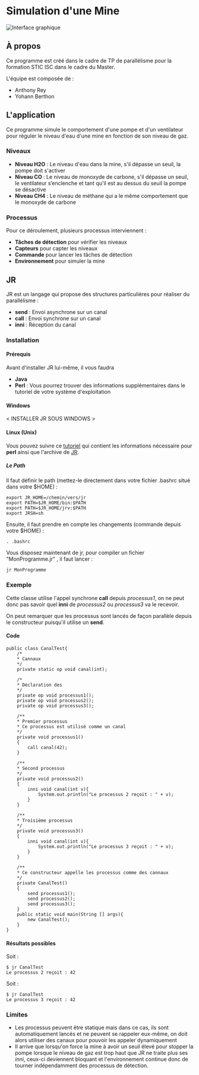 # Simulation d'une Mine

![Interface graphique](http://i.imgur.com/n1qPWH1.png)

## À propos
Ce programme est créé dans le cadre de TP de parallélisme pour la formation STIC ISC dans le cadre du Master.

L'équipe est composée de :

* Anthony Rey
* Yohann Berthon

## L'application
Ce programme simule le comportement d'une pompe et d'un ventilateur pour réguler le niveau d'eau d'une mine en fonction de son niveau de gaz.

### Niveaux

* __Niveau H2O__ : Le niveau d'eau dans la mine, s'il dépasse un seuil, la pompe doit s'activer
* __Niveau CO__ : Le niveau de monoxyde de carbone, s'il dépasse un seuil, le ventilateur s’enclenche et tant qu'il est au dessus du seuil la pompe se désactive
* __Niveau CH4__ : Le niveau de méthane qui a le même comportement que le monoxyde de carbone

### Processus
Pour ce déroulement, plusieurs processus interviennent :

* __Tâches de détection__ pour vérifier les niveaux
* __Capteurs__ pour capter les niveaux
* __Commande__ pour lancer les tâches de détection
* __Environnement__ pour simuler la mine

## JR

JR est un langage qui propose des structures particulières pour réaliser du parallélisme :

* __send__ : Envoi asynchrone sur un canal
* __call__ : Envoi synchrone sur un canal
* __inni__ : Réception du canal

### Installation

#### Prérequis
Avant d'installer JR lui-même, il vous faudra

* __Java__
* __Perl__ : Vous pourrez trouver des informations supplémentaires dans le tutoriel de votre système d'exploitation

#### Windows

< INSTALLER JR SOUS WINDOWS >

#### Linux (Unix)

Vous pouvez suivre ce [tutoriel](http://www.cs.ucdavis.edu/~olsson/research/jr/versions/2.00605/install.html "Tutoriel d'installation JR (en)") qui contient les informations nécessaire pour __perl__ ainsi que l'archive de [JR](http://www.cs.ucdavis.edu/~olsson/research/jr/versions/2.00605/jr.tar.gz "Archive JR").

##### Le Path

Il faut définir le path (mettez-le directement dans votre fichier .bashrc situé dans votre $HOME) :

	export JR_HOME=/chemin/vers/jr
	export PATH=$JR_HOME/bin:$PATH
	export PATH=$JR_HOME/jrv:$PATH
	export JRSH=sh

Ensuite, il faut prendre en compte les changements (commande depuis votre $HOME) :

	. .bashrc

Vous disposez maintenant de jr, pour compiler un fichier "MonProgramme.jr" , il faut lancer :

	jr MonProgramme

### Exemple
Cette classe utilise l'appel synchrone __call__ depuis _processus1_, on ne peut donc pas savoir quel __inni__ de _processus2_ ou _processus3_ va le recevoir.

On peut remarquer que les processus sont lancés de façon parallèle depuis le constructeur puisqu'il utilise un __send__.

#### Code

	public class CanalTest{
		/*
		* Cannaux
		*/
		private static op void canal(int);

		/*
		* Déclaration des
		*/
		private op void processus1();
		private op void processus2();
		private op void processus3();
		
		/**
		* Premier processus
		* Ce processus est utilisé comme un canal
		*/
		private void processus1()
		{
			call canal(42);
		}
		
		/**
		* Second processus
		*/
		private void processus2()
		{
			inni void canal(int v){
				System.out.println("Le processus 2 reçoit : " + v);
			}
		}
		
		/**
		* Troisième processus
		*/
		private void processus3()
		{
			inni void canal(int v){
				System.out.println("Le processus 3 reçoit : " + v);
			}
		}
		
		/**
		* Ce constructeur appelle les processus comme des cannaux
		*/
		private CanalTest()
		{
			send processus1();
			send processus2();
			send processus3();
		}
		public static void main(String [] args){
			new CanalTest();
		}
	}

#### Résultats possibles

Soit :

	$ jr CanalTest
	Le processus 2 reçoit : 42

Soit :

	$ jr CanalTest
	Le processus 3 reçoit : 42

### Limites

* Les processus peuvent être statique mais dans ce cas, ils sont automatiquement lancés et ne peuvent se rappeler eux-même, on doit alors utiliser des canaux pour pouvoir les appeler dynamiquement
* Il arrive que lorsqu'on force la mine à avoir un seuil élevé pour stopper la pompe lorsque le niveau de gaz est trop haut que JR ne traite plus ses _inni_, ceux-ci deviennent bloquant et l'environnement continue donc de tourner indépendamment des processus de détection.

